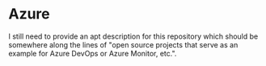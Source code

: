 # Azure

I still need to provide an apt description for this repository which should be somewhere along the lines of "open source projects that serve as an example for Azure DevOps or Azure Monitor, etc.".
